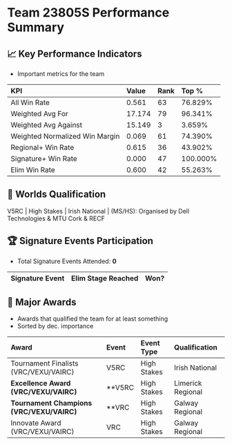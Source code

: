 # Team 23805S Performance Summary

## 📈 Key Performance Indicators
- Important metrics for the team

| KPI | Value | Rank | Top % |
|:---|:-----|:----|:-----|
| All Win Rate | 0.561 | 63 | 76.829% |
| Weighted Avg For | 17.174 | 79 | 96.341% |
| Weighted Avg Against | 15.149 | 3 | 3.659% |
| Weighted Normalized Win Margin | 0.069 | 61 | 74.390% |
| Regional+ Win Rate | 0.615 | 36 | 43.902% |
| Signature+ Win Rate | 0.000 | 47 | 100.000% |
| Elim Win Rate | 0.600 | 42 | 55.263% |


## 🎯 Worlds Qualification
V5RC | High Stakes | Irish National | (MS/HS): Organised by Dell Technologies & MTU Cork & RECF

## 🏆 Signature Events Participation
- Total Signature Events Attended: **0**

| Signature Event | Elim Stage Reached | Won? |
|:----------------|:-------------------|:----|


## 🥇 Major Awards
- Awards that qualified the team for at least something
- Sorted by dec. importance

| Award | Event | Event Type | Qualification |
|:------|:------|:-----------|:--------------|
| Tournament Finalists (VRC/VEXU/VAIRC) | V5RC | High Stakes | Irish National | (MS/HS): Organised by Dell Technologies & MTU Cork & RECF | Regional | World Championship |
| **Excellence Award (VRC/VEXU/VAIRC)** | **V5RC | High Stakes | Limerick Regional | (HS Only): Organised by Dell Technologies** | Other | Event Region Championship;RE-V5RC-25-9558 |
| **Tournament Champions (VRC/VEXU/VAIRC)** | **VRC | High Stakes | Galway Regional | (MS/HS): Organised by ATU Galway** | Other | Event Region Championship;RE-V5RC-25-9558 |
| Innovate Award (VRC/VEXU/VAIRC) | VRC | High Stakes | Galway Regional | (MS/HS): Organised by ATU Galway | Other | nan |

